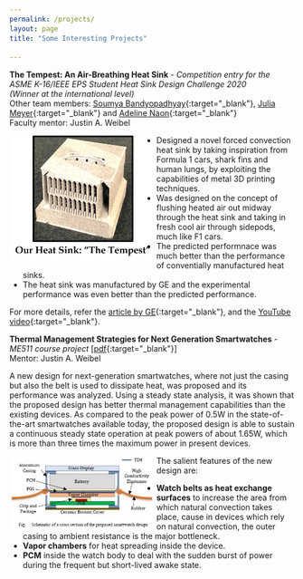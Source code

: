```yaml
---
permalink: /projects/
layout: page
title: "Some Interesting Projects"

---
```


**The Tempest: An Air-Breathing Heat Sink** - *Competition entry for the ASME K-16/IEEE EPS Student Heat Sink Design Challenge 2020\
(Winner at the international level)*\
Other team members: [Soumya Bandyopadhyay](https://engineering.purdue.edu/CTRC/research/staff_bios/soumya_bandy.php){:target="_blank"}, [Julia Meyer](https://www.linkedin.com/in/julia-meyer/){:target="_blank"} and [Adeline Naon](https://www.linkedin.com/in/adeline-naon-2021/){:target="_blank"}\
Faculty mentor: Justin A. Weibel
  
<img align="left" src="/manufactured_hs.png" width = 260>
  
  - Designed a novel forced convection heat sink by taking inspiration from Formula 1 cars, shark fins and human lungs, by exploiting the capabilities of metal 3D printing techniques.
  - Was designed on the concept of flushing heated air out midway through the heat sink and taking in fresh cool air through sidepods, much like F1 cars.
  - The predicted performnace was much better than the performance of conventially manufactured heat sinks.
  - The heat sink was manufactured by GE and the experimental performance was even better than the predicted performance.

 
 For more details, refer the [article by GE](https://www.ge.com/additive/blog/qa-purdue-universitys-panthers-take-inspiration-natural-world-and-human-body-win-additive-heat){:target="_blank"}, and the [YouTube video](https://www.youtube.com/watch?v=tzs5IBjVMH8&t=1s){:target="_blank"}.
  
**Thermal Management Strategies for Next Generation Smartwatches** - *ME511 course project* [[pdf](/ME511_report.pdf){:target="_blank"}]\
Mentor: Justin A. Weibel
   
A new design for next-generation smartwatches, where not just the casing but also the belt is used to dissipate heat, was proposed and its performance was analyzed. Using a steady state analysis, it was shown that the proposed design has better thermal management capabilities than the existing devices. As compared to the peak power of 0.5W in the state-of-the-art smartwatches available today, the proposed design is able to sustain a continuous steady state operation at peak powers of about 1.65W, which is more than three times the maximum power in present devices. 
   
<img align="left" src="/labeled_watch.JPG" width = 260> 

The salient features of the new design are:
- **Watch belts as heat exchange surfaces** to increase the area from which natural convection takes place, cause in devices which rely on natural convection, the outer casing to ambient resistance is the major bottleneck.
- **Vapor chambers** for heat spreading inside the device.
- **PCM** inside the watch body to deal with the sudden burst of power during the frequent but short-lived awake state.
  
  
  
  
  



